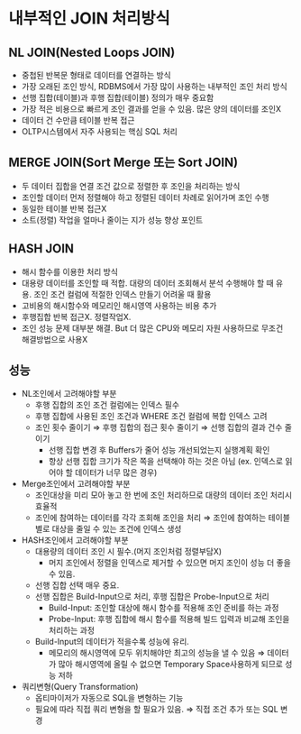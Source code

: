# 내부적인 JOIN 처리방식

## NL JOIN(Nested Loops JOIN)

- 중첩된 반복문 형태로 데이터를 연결하는 방식
- 가장 오래된 조인 방식, RDBMS에서 가장 많이 사용하는 내부적인 조인 처리 방식
- 선행 집합(테이블)과 후행 집합(테이블) 정의가 매우 중요함
- 가장 적은 비용으로 빠르게 조인 결과를 얻을 수 있음. 많은 양의 데이터를 조인X
- 데이터 건 수만큼 테이블 반복  접근
- OLTP시스템에서 자주 사용되는 핵심 SQL 처리

## MERGE JOIN(Sort Merge 또는 Sort JOIN)

- 두 데이터 집합을 연결 조건 값으로 정렬한 후 조인을 처리하는 방식
- 조인할 데이터 먼저 정렬해야 하고 정렬된 데이터 차례로 읽어가며 조인 수행
- 동일한 테이블 반복 접근X
- 소트(정렬) 작업을 얼마나 줄이는 지가 성능 향상 포인트

## HASH JOIN

- 해시 함수를 이용한 처리 방식
- 대용량 데이터를 조인할 때 적합. 대량의 데이터 조회해서 분석 수행해야 할 때 유용.
조인 조건 컬럼에 적절한 인덱스 만들기 어려울 때 활용
- 고비용의 해시함수와 메모리인 해시영역 사용하는 비용 추가
- 후행집합 반복 접근X. 정렬작업X.
- 조인 성능 문제 대부분 해결. But 더 많은 CPU와 메모리 자원 사용하므로 무조건 해결방법으로 사용X

## 성능

- NL조인에서 고려해야할 부분
    - 후행 집합의 조인 조건 컬럼에는 인덱스 필수
    - 후행 집합에 사용된 조인 조건과 WHERE 조건 컬럼에 복합 인덱스 고려
    - 조인 횟수 줄이기 ⇒ 후행 집합의 접근 횟수 줄이기 ⇒ 선행 집합의 결과 건수 줄이기
        - 선행 집합 변경 후 Buffers가 줄어 성능 개선되었는지 실행계획 확인
        - 항상 선행 집합 크기가 작은 쪽을 선택해야 하는 것은 아님
        (ex. 인덱스로 읽어야 할 데이터가 너무 많은 경우)
- Merge조인에서 고려해야할 부분
    - 조인대상을 미리 모아 놓고 한 번에 조인 처리하므로 대량의 데이터 조인 처리시 효율적
    - 조인에 참여하는 데이터를 각각 조회해 조인을 처리
    ⇒ 조인에 참여하는 테이블별로 대상을 줄일 수 있는 조건에 인덱스 생성
- HASH조인에서 고려해야할 부분
    - 대용량의 데이터 조인 시 필수.(머지 조인처럼 정렬부담X)
        - 머지 조인에서 정렬을 인덱스로 제거할 수 있으면 머지 조인이 성능 더 좋을 수 있음.
    - 선행 집합 선택 매우 중요.
    - 선행 집합은 Build-Input으로 처리, 후행 집합은 Probe-Input으로 처리
        - Build-Input: 조인할 대상에 해시 함수를 적용해 조인 준비를 하는 과정
        - Probe-Input: 후행 집합에 해시 함수를 적용해 빌드 입력과 비교해 조인을 처리하는 과정
    - Build-Input의 데이터가 적을수록 성능에 유리.
        - 메모리의 해시영역에 모두 위치해야만 최고의 성능을 낼 수 있음
        ⇒ 데이터가 많아 해시영역에 올릴 수 없으면 Temporary Space사용하게 되므로 성능 저하
- 쿼리변형(Query Transformation)
    - 옵티마이저가 자동으로 SQL을 변형하는 기능
    - 필요에 따라 직접 쿼리 변형을 할 필요가 있음. ⇒ 직접 조건 추가 또는 SQL 변경
